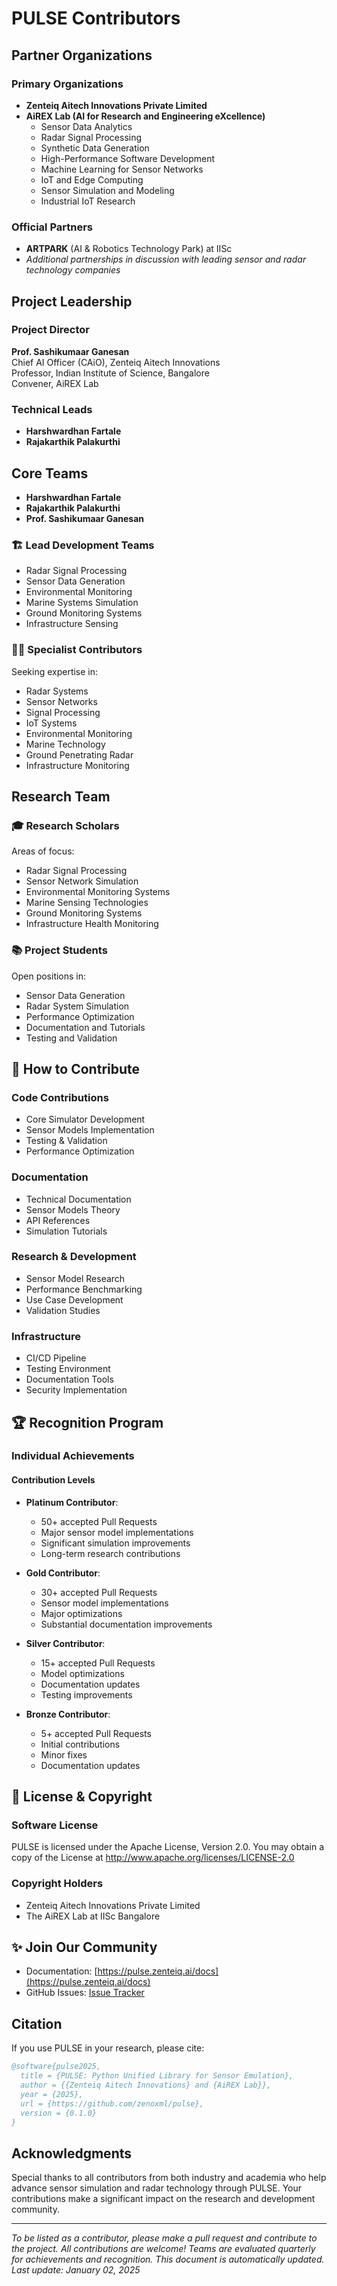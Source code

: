 # PULSE Contributors

## Partner Organizations

### Primary Organizations
- **Zenteiq Aitech Innovations Private Limited**
- **AiREX Lab (AI for Research and Engineering eXcellence)**
  - Sensor Data Analytics
  - Radar Signal Processing
  - Synthetic Data Generation
  - High-Performance Software Development
  - Machine Learning for Sensor Networks
  - IoT and Edge Computing
  - Sensor Simulation and Modeling
  - Industrial IoT Research

### Official Partners
- **ARTPARK** (AI & Robotics Technology Park) at IISc
- *Additional partnerships in discussion with leading sensor and radar technology companies*

## Project Leadership

### Project Director
**Prof. Sashikumaar Ganesan**  
Chief AI Officer (CAiO), Zenteiq Aitech Innovations  
Professor, Indian Institute of Science, Bangalore  
Convener, AiREX Lab

### Technical Leads
- **Harshwardhan Fartale** 
- **Rajakarthik Palakurthi**

## Core Teams
- **Harshwardhan Fartale**
- **Rajakarthik Palakurthi**
- **Prof. Sashikumaar Ganesan**

### 🏗️ Lead Development Teams
- Radar Signal Processing
- Sensor Data Generation
- Environmental Monitoring
- Marine Systems Simulation
- Ground Monitoring Systems
- Infrastructure Sensing

### 👨‍💻 Specialist Contributors
Seeking expertise in:
- Radar Systems
- Sensor Networks
- Signal Processing
- IoT Systems
- Environmental Monitoring
- Marine Technology
- Ground Penetrating Radar
- Infrastructure Monitoring

## Research Team

### 🎓 Research Scholars
Areas of focus:
- Radar Signal Processing
- Sensor Network Simulation
- Environmental Monitoring Systems
- Marine Sensing Technologies
- Ground Monitoring Systems
- Infrastructure Health Monitoring

### 📚 Project Students
Open positions in:
- Sensor Data Generation
- Radar System Simulation
- Performance Optimization
- Documentation and Tutorials
- Testing and Validation

## 🤝 How to Contribute

### Code Contributions
- Core Simulator Development
- Sensor Models Implementation
- Testing & Validation
- Performance Optimization

### Documentation
- Technical Documentation
- Sensor Models Theory
- API References
- Simulation Tutorials

### Research & Development
- Sensor Model Research
- Performance Benchmarking
- Use Case Development
- Validation Studies

### Infrastructure
- CI/CD Pipeline
- Testing Environment
- Documentation Tools
- Security Implementation

## 🏆 Recognition Program

### Individual Achievements

#### Contribution Levels
- **Platinum Contributor**: 
  - 50+ accepted Pull Requests
  - Major sensor model implementations
  - Significant simulation improvements
  - Long-term research contributions

- **Gold Contributor**: 
  - 30+ accepted Pull Requests
  - Sensor model implementations
  - Major optimizations
  - Substantial documentation improvements

- **Silver Contributor**: 
  - 15+ accepted Pull Requests
  - Model optimizations
  - Documentation updates
  - Testing improvements

- **Bronze Contributor**: 
  - 5+ accepted Pull Requests
  - Initial contributions
  - Minor fixes
  - Documentation updates

## 📄 License & Copyright

### Software License
PULSE is licensed under the Apache License, Version 2.0. You may obtain a copy of the License at http://www.apache.org/licenses/LICENSE-2.0

### Copyright Holders
- Zenteiq Aitech Innovations Private Limited
- The AiREX Lab at IISc Bangalore

## ✨ Join Our Community
- Documentation: [https://pulse.zenteiq.ai/docs](https://pulse.zenteiq.ai/docs)
- GitHub Issues: [Issue Tracker](https://github.com/zenoxml/pulse/issues)

## Citation

If you use PULSE in your research, please cite: 

```bibtex
@software{pulse2025,
  title = {PULSE: Python Unified Library for Sensor Emulation},
  author = {{Zenteiq Aitech Innovations} and {AiREX Lab}},
  year = {2025},
  url = {https://github.com/zenoxml/pulse},
  version = {0.1.0}
}
```

## Acknowledgments
Special thanks to all contributors from both industry and academia who help advance sensor simulation and radar technology through PULSE. Your contributions make a significant impact on the research and development community.

---

*To be listed as a contributor, please make a pull request and contribute to the project. All contributions are welcome!*
*Teams are evaluated quarterly for achievements and recognition.*
*This document is automatically updated. Last update: January 02, 2025*